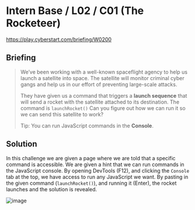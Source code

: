 # Intern Base / L02 / C01 (The Rocketeer)

https://play.cyberstart.com/briefing/W0200

## Briefing

> We’ve been working with a well-known spaceflight agency to help us launch a satellite into space. The satellite will monitor criminal cyber gangs and help us in our effort of preventing large-scale attacks.
> 
> They have given us a command that triggers a **launch sequence** that will send a rocket with the satellite attached to its destination. The command is `launchRocket()` Can you figure out how we can run it so we can send this satellite to work?
> 
> Tip: You can run JavaScript commands in the **Console**.


## Solution

In this challenge we are given a page where we are told that a specific command is accessible. We are given a hint that we can run commands in the JavaScript console. By opening DevTools (F12), and clicking the `Console` tab at the top, we have access to run any JavaScript we want. By pasting in the given command (`launchRocket()`), and running it (Enter), the rocket launches and the solution is revealed.

![image](https://user-images.githubusercontent.com/49880655/196186545-e8548d72-a2b2-4d79-a8a1-acdcf08074be.png)